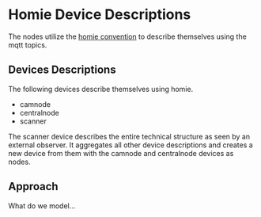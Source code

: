 # Homie Device Descriptions

The nodes utilize the [homie convention](https://homieiot.github.io/) to describe themselves using the mqtt topics.

## Devices Descriptions

The following devices describe themselves using homie.

* camnode
* centralnode
* scanner

The scanner device describes the entire technical structure as seen by an external observer. It  aggregates all other device descriptions and creates a new device from them with the camnode and centralnode devices as nodes.

## Approach

What do we model...